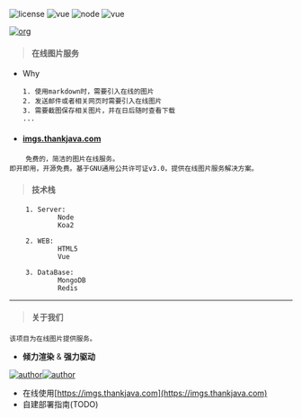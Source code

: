 ![license](https://img.shields.io/badge/license-GNU-100000.svg)
![vue](https://img.shields.io/badge/>-vue-lightred.svg)
![node](https://img.shields.io/badge/>-nodejs-green.svg)
![vue](https://img.shields.io/badge/>-koa2-blue.svg)

[![org](https://img.shields.io/badge/org-@LazyKoala-yellow.svg)](https://github.com/lazy-koala/)
> #### 在线图片服务

- Why

    ```
    1. 使用markdown时，需要引入在线的图片
    2. 发送邮件或者相关网页时需要引入在线图片
    3. 需要截图保存相关图片，并在日后随时查看下载
    ...
    ```

- #### [imgs.thankjava.com](https://imgs.thankjava.com)
```
    免费的，简洁的图片在线服务。
即开即用，开源免费。基于GNU通用公共许可证v3.0，提供在线图片服务解决方案。
```

> #### 技术栈
```
    1. Server:
            Node
            Koa2
            
    2. WEB:
            HTML5
            Vue
            
    3. DataBase:
            MongoDB
            Redis
```
---    
> #### 关于我们

```
该项目为在线图片提供服务。
```

- **倾力渲染** & **强力驱动**

[![author](https://img.shields.io/badge/author-@qazyuan-blue.svg)](https://github.com/qazyuan/)[![author](https://img.shields.io/badge/author-@thankjava-blue.svg)](https://github.com/thankjava/)

- 在线使用[https://imgs.thankjava.com](https://imgs.thankjava.com)
- 自建部署指南(TODO)

